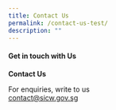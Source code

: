 ```yaml
---
title: Contact Us
permalink: /contact-us-test/
description: ""
---
```

#### **Get in touch with Us**

**Contact Us**

For enquiries, write to us <br>
[contact@sicw.gov.sg](mailto:contact@sicw.gov.sg)
